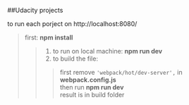 ##Udacity projects

to run each porject on http://localhost:8080/ <br/>
>first: **npm install** <br/>
>>1. to run on local machine: **npm run dev** <br/>
>>2. to build the file:  <br/>
>>> first remove ``` 'webpack/hot/dev-server', ``` in **webpack.config.js** <br/>
>>> then run **npm run dev** <br/>
>>> result is in build folder
